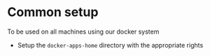 # Common setup

To be used on all machines using our docker system

- Setup the `docker-apps-home` directory with the appropriate rights
